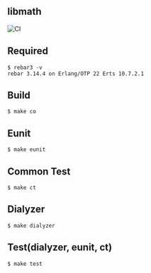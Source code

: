 libmath
----

![CI](https://github.com/Cam/libmath/actions/workflows/ci.yml/badge.svg)

Required
-----
	$ rebar3 -v
	rebar 3.14.4 on Erlang/OTP 22 Erts 10.7.2.1

Build
-----

    $ make co

Eunit
-----

    $ make eunit

Common Test
-----

    $ make ct

Dialyzer
----

    $ make dialyzer

Test(dialyzer, eunit, ct)
----

    $ make test